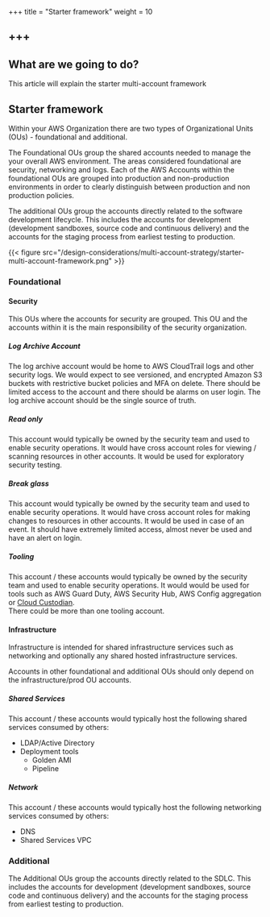 +++
title = "Starter framework"
weight = 10

+++
---

## What are we going to do?

This article will explain the starter multi-account framework


## Starter framework

Within your AWS Organization there are two types of Organizational Units (OUs) - foundational and additional.  

The Foundational OUs group the shared accounts needed to manage the your overall AWS environment. The areas 
considered foundational are security, networking and logs. Each of the AWS Accounts within the foundational OUs are 
grouped into production and non-production environments in order to clearly distinguish between production and non 
production policies.
 

The additional OUs group the accounts directly related to the software development lifecycle. This includes the accounts
for development (development sandboxes, source code and continuous delivery) and the accounts for the staging process 
from earliest testing to production.

{{< figure src="/design-considerations/multi-account-strategy/starter-multi-account-framework.png" >}}


### Foundational

#### Security 

This OUs where the accounts for security are grouped. This OU and the accounts within it is the main responsibility of 
the security organization.

##### Log Archive Account

The log archive account would be home to AWS CloudTrail logs and other security logs.  We would expect to see versioned, 
and encrypted Amazon S3 buckets with restrictive bucket policies and MFA on delete.  There should be limited access to 
the account and there should be alarms on user login.  The log archive account should be the single source of truth.

##### Read only 
This account would typically be owned by the security team and used to enable security operations.  It would have cross 
account roles for viewing / scanning resources in other accounts.  It would be used for exploratory security testing.

##### Break glass
This account would typically be owned by the security team and used to enable security operations. It would have cross 
account roles for making changes to resources in other accounts.  It would be used in case of an event.  It should have 
extremely limited access, almost never be used and have an alert on login.

##### Tooling
This account / these accounts would typically be owned by the security team and used to enable security operations. It 
would would be used for tools such as AWS Guard Duty, AWS Security Hub, AWS Config aggregation or [Cloud Custodian](https://github.com/cloud-custodian/cloud-custodian).  
There could be more than one tooling account.

#### Infrastructure

Infrastructure is intended for shared infrastructure services such as networking and optionally any shared hosted 
infrastructure services.

Accounts in other foundational and additional OUs should only depend on the infrastructure/prod OU accounts.

##### Shared Services

This account / these accounts would typically host the following shared services consumed by others:

- LDAP/Active Directory
- Deployment tools
    - Golden AMI
    - Pipeline

##### Network

This account / these accounts would typically host the following networking services consumed by others:

- DNS
- Shared Services VPC

### Additional

The Additional OUs group the accounts directly related to the SDLC. This includes the accounts
for development (development sandboxes, source code and continuous delivery) and the accounts for the staging process 
from earliest testing to production.






